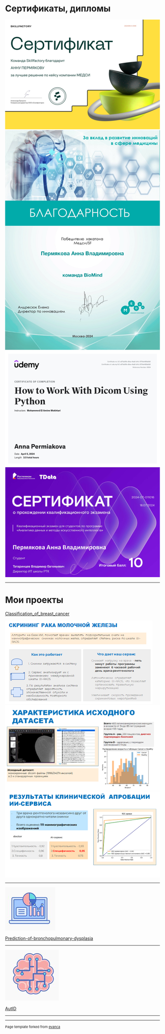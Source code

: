 # Сертификаты, дипломы 

<img src="images/сертификат_х.jpg?raw=true"/> 

<img src="images/Благодарность Пермякова_page-0001.jpg"/> 

<img src="images/серт.jpg?raw=true"/> 

 <img src="images/Пермякова Анна Владимировна_серификат РТ_page-0001.jpg?raw=true"/> 
 
---

# Мои проекты


[Classification_of_breast_cancer](https://github.com/annapermiakova/Stream-it_model_cancer_mammae/)


<img src="images/1.1.3.png?raw=true"/> 

<img src="images/1.1.5.png?raw=true"/> 

 <img src="images/1.1.4.png?raw=true"/> 
 
---
<img src="images/2.png?raw=true"/>

[Prediction-of-bronchopulmonary-dysplasia](https://github.com/annapermiakova/Prediction-of-bronchopulmonary-dysplasia/)


---
<img src="images/3.png?raw=true"/>

[AutID](https://github.com/annapermiakova/AutID/)



---




---
<p style="font-size:11px">Page template forked from <a href="https://github.com/evanca/quick-portfolio">evanca</a></p>
<!-- Remove above link if you don't want to attibute -->
